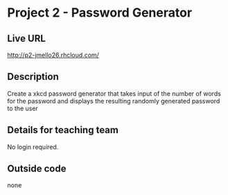 # Project 2 - Password Generator

## Live URL
http://p2-jmello26.rhcloud.com/


## Description
Create a xkcd password generator that takes input of the number of words
for the password and displays the resulting randomly generated password 
to the user

## Details for teaching team
No login required.

## Outside code
none